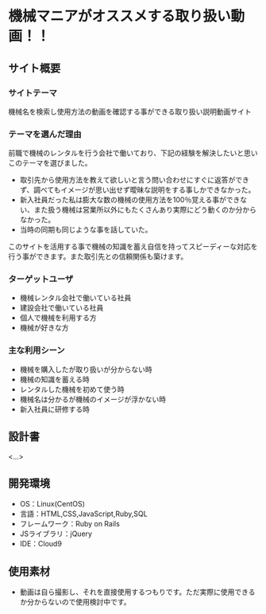# 機械マニアがオススメする取り扱い動画！！

## サイト概要
### サイトテーマ
機械名を検索し使用方法の動画を確認する事ができる取り扱い説明動画サイト

### テーマを選んだ理由
 前職で機械のレンタルを行う会社で働いており、下記の経験を解決したいと思いこのテーマを選びました。 <br>
 - 取引先から使用方法を教えて欲しいと言う問い合わせにすぐに返答ができず、調べてもイメージが思い出せず曖昧な説明をする事しかできなかった。 <br>
 - 新入社員だった私は膨大な数の機械の使用方法を100％覚える事ができない、また扱う機械は営業所以外にもたくさんあり実際にどう動くのか分からなかった。 <br> 
 - 当時の同期も同じような事を話していた。 <br>

このサイトを活用する事で機械の知識を蓄え自信を持ってスピーディーな対応を行う事ができます。また取引先との信頼関係も築けます。


### ターゲットユーザ
 - 機械レンタル会社で働いている社員
 - 建設会社で働いている社員
 - 個人で機械を利用する方
 - 機械が好きな方

### 主な利用シーン
 - 機械を購入したが取り扱いが分からない時
 - 機械の知識を蓄える時
 - レンタルした機械を初めて使う時
 - 機械名は分かるが機械のイメージが浮かない時
 - 新入社員に研修する時

## 設計書
<...>

## 開発環境
- OS：Linux(CentOS)
- 言語：HTML,CSS,JavaScript,Ruby,SQL
- フレームワーク：Ruby on Rails
- JSライブラリ：jQuery
- IDE：Cloud9

## 使用素材
- 動画は自ら撮影し、それを直接使用するつもりです。ただ実際に使用できるか分からないので使用検討中です。
